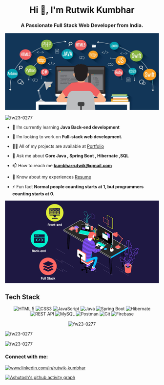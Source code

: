 

<h1 align="center">Hi 👋, I'm Rutwik Kumbhar</h1>
<h3 align="center">A Passionate Full Stack Web Developer from India.</h3>



<img src="https://github.com/fw23-0277/fw23-0277/blob/main/bg-github.jpg" alt="Alt text" width=100% height=250/>


<p align="left"> <img src="https://komarev.com/ghpvc/?username=fw23-0277&label=Profile%20views&color=0e75b6&style=flat" alt="fw23-0277" /> </p>

<!-- <p align="left"> <a href="https://github.com/ryo-ma/github-profile-trophy"><img src="https://github-profile-trophy.vercel.app/?username=fw23-0277" alt="fw23-0277" /></a> </p> -->

<!-- <p align="left"> <a href="https://twitter.com/" target="blank"><img src="https://img.shields.io/twitter/follow/?logo=twitter&style=for-the-badge" alt="" /></a> </p> -->

- 🌱 I’m currently learning **Java Back-end development**

-  👯 I’m looking to work on **Full-stack web development.**

- 👨‍💻 All of my projects are available at [Portfolio](https://drive.google.com/file/d/1ey4BaXOOfDvxYB1cuNMXCllxA59iiSpN/view?usp=share_link)

- 💬 Ask me about **Core Java , Spring Boot , Hibernate ,SQL**

- 📫 How to reach me **kumbharrutwik@gmail.com**

- 📄 Know about my experiences [Resume](https://drive.google.com/file/d/1ey4BaXOOfDvxYB1cuNMXCllxA59iiSpN/view?usp=share_link)

- ⚡ Fun fact **Normal people counting starts at 1, but programmers counting starts at 0.**

![full_stack_developer](https://github.com/fw23-0277/fw23-0277/blob/main/full-stack-development.gif)



## Tech Stack
<div align="center">
<img src="https://img.shields.io/badge/HTML%205-informational?style=for-the-badge&logo=html5&logoColor=white&color=E34F26" alt="HTML 5" height="30" width="120" />
<img src="https://img.shields.io/badge/CSS3-informational?style=for-the-badge&logo=css3&logoColor=white&color=1572B6" alt="CSS3" height="30" width="100" />
<img src="https://img.shields.io/badge/JavaScript-informational?style=for-the-badge&logo=javascript&logoColor=white&color=F7DF1E" alt="JavaScript" height="30" width="120" />
<img src="https://img.shields.io/badge/Java-informational?style=for-the-badge&logo=java&logoColor=white&color=ED8B00" alt="Java" height="30" width="100" />
<img src="https://img.shields.io/badge/Spring%20Boot-informational?style=for-the-badge&logo=spring&logoColor=white&color=6DB33F" alt="Spring Boot" height="30" width="160" />
<img src="https://img.shields.io/badge/Hibernate-informational?style=for-the-badge&logo=hibernate&logoColor=white&color=A42E2B" alt="Hibernate" height="30" width="120" />
<img src="https://img.shields.io/badge/REST%20API-informational?style=for-the-badge&logo=rest&logoColor=white&color=6DB33F" alt="REST API" height="30" width="120" />
<img src="https://img.shields.io/badge/MySQL-informational?style=for-the-badge&logo=mysql&logoColor=white&color=4479A1" alt="MySQL" height="30" width="100" />
<img src="https://img.shields.io/badge/Postman-informational?style=for-the-badge&logo=postman&logoColor=white&color=FF6C37" alt="Postman" height="30" width="120" />
<img src="https://img.shields.io/badge/Git-informational?style=for-the-badge&logo=git&logoColor=white&color=F05032" alt="Git" height="30" width="80" />
<img src="https://img.shields.io/badge/Firebase-informational?style=for-the-badge&logo=firebase&logoColor=white&color=FFCA28" alt="Firebase" height="30" width="120" />
 </div>

<!-- ## Tech Stack

![HTML 5](https://img.shields.io/badge/HTML%205-informational?style=for-the-badge&logo=html5&logoColor=white&color=E34F26)
![CSS3](https://img.shields.io/badge/CSS3-informational?style=for-the-badge&logo=css3&logoColor=white&color=1572B6)
![JavaScript](https://img.shields.io/badge/JavaScript-informational?style=for-the-badge&logo=javascript&logoColor=white&color=F7DF1E)
![Java](https://img.shields.io/badge/Java-informational?style=for-the-badge&logo=java&logoColor=white&color=ED8B00)
![Spring Boot](https://img.shields.io/badge/Spring%20Boot-informational?style=for-the-badge&logo=spring&logoColor=white&color=6DB33F)
![Hibernate](https://img.shields.io/badge/Hibernate-informational?style=for-the-badge&logo=hibernate&logoColor=white&color=A42E2B)
![REST API](https://img.shields.io/badge/REST%20API-informational?style=for-the-badge&logo=rest&logoColor=white&color=6DB33F)
![MySQL](https://img.shields.io/badge/MySQL-informational?style=for-the-badge&logo=mysql&logoColor=white&color=4479A1)
![Postman](https://img.shields.io/badge/Postman-informational?style=for-the-badge&logo=postman&logoColor=white&color=FF6C37)
![Git](https://img.shields.io/badge/Git-informational?style=for-the-badge&logo=git&logoColor=white&color=F05032)
![Firebase](https://img.shields.io/badge/Firebase-informational?style=for-the-badge&logo=firebase&logoColor=white&color=FFCA28) 
 -->

<!-- Dark Mode  -->
<p align="center"><img align="center" src="https://github-readme-stats.vercel.app/api/top-langs?username=fw23-0277&show_icons=true&locale=en&layout=compact&theme=dark" alt="fw23-0277" /></p>

<p align="left"><img align="center" src="https://github-readme-stats.vercel.app/api?username=fw23-0277&show_icons=true&locale=en&theme=dark" alt="fw23-0277" /></p>

<p align="left"><img align="center" src="https://github-readme-streak-stats.herokuapp.com/?user=fw23-0277&theme=dark" alt="fw23-0277" /></p>


<!-- Light Mode  -->
<!-- <p align="center" ><img align="center" src="https://github-readme-stats.vercel.app/api/top-langs?username=fw23-0277&show_icons=true&locale=en&layout=compact" alt="fw23-0277" /></p>

<p align="left">&nbsp;<img align="center" src="https://github-readme-stats.vercel.app/api?username=fw23-0277&show_icons=true&locale=en" alt="fw23-0277" /></p>

<p align="left"><img align="center" src="https://github-readme-streak-stats.herokuapp.com/?user=fw23-0277&" alt="fw23-0277" /></p>
 -->




<h3 align="left">Connect with me:</h3>
<p align="left">
<a href="https://linkedin.com/in/www.linkedin.com/in/rutwik-kumbhar" target="blank"><img align="center" src="https://raw.githubusercontent.com/rahuldkjain/github-profile-readme-generator/master/src/images/icons/Social/linked-in-alt.svg" alt="www.linkedin.com/in/rutwik-kumbhar" height="30" width="40" /></a>
</p>

[![Ashutosh's github activity graph](https://github-readme-activity-graph.cyclic.app/graph?username=fw23-0277&bg_color=110e0f&color=1ee3e6&line=28e63f&point=e13214&area=true&hide_border=true)](https://github.com/ashutosh00710/github-readme-activity-graph)

